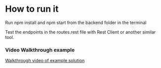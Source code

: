 # How to run it

Run npm install and npm start from the backend folder in the terminal

Test the endpoints in the routes.rest file with Rest Client or another similar tool.

### Video Walkthrough example

[Walkthrough video of example solution](https://www.youtube.com/watch?v=S0przpEKKGU)
